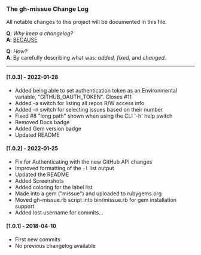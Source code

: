 ### The gh-missue Change Log

All notable changes to this project will be documented in this file.

**Q**: *Why keep a changelog?*  
**A**: [BECAUSE](http://keepachangelog.com/en/1.0.0/)

**Q**: *How?*  
**A**: By carefully describing what was: *added, fixed*, and *changed*.

---

#### [1.0.3] - 2022-01-28

- Added being able to set authentication token as an Environmental variable, 
  "GITHUB_OAUTH_TOKEN". Closes #11
- Added -a switch for listing all repos R/W access info
- Added -n switch for selecting issues based on their number
- Fixed #8 "long path" shown when using the CLI '-h' help switch  
- Removed Docs badge
- Added Gem version badge
- Updated README


#### [1.0.2] - 2022-01-25

- Fix for Authenticating with the new GitHub API changes 
- Improved formatting of the `-l` list output
- Updated the README
- Added Screenshots
- Added coloring for the label list
- Made into a gem ("missue") and uploaded to rubygems.org
- Moved gh-missue.rb script into bin/missue.rb for gem installation support
- Added lost username for commits...

#### [1.0.1] - 2018-04-10

- First new commits
- No previous changelog available 
